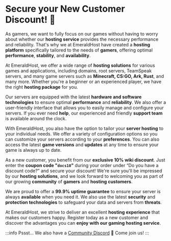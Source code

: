 # Secure your New Customer Discount! 🎉

As gamers, we want to fully focus on our games without having to worry about whether our **hosting service** provides the necessary performance and reliability. That's why we at EmeraldHost have created a **hosting platform** specifically tailored to the needs of **gamers**, offering optimal **performance**, **stability**, and **availability**.

At EmeraldHost, we offer a wide range of **hosting solutions** for various games and applications, including domains, root servers, TeamSpeak servers, and many game servers such as **Minecraft, CS:GO, Ark, Rust**, and many more. Whether you're a beginner or an experienced player, we have the right **hosting package** for you.

Our servers are equipped with the latest **hardware and software technologies** to ensure optimal **performance** and **reliability**. We also offer a user-friendly interface that allows you to easily manage and configure your servers. If you ever need **help**, our experienced and friendly **support team** is available around the clock.

With EmeraldHost, you also have the option to tailor your **server hosting** to your individual needs. We offer a variety of configuration options so you can customize your servers according to your **preferences**. You can also access the latest **game versions** and **updates** at any time to ensure your game is always up to date.

As a new customer, you benefit from our **exclusive 10% wiki discount**. Just enter the **coupon code "`docs10`"** during your order under “Do you have a discount code?” and secure your discount! We're sure you'll be impressed by our **hosting solutions**, and we look forward to welcoming you as part of our growing **community** of **gamers** and **hosting customers**.

We are proud to offer a **99.9% uptime guarantee** to ensure your server is always **available** when you need it. We also use the latest **security** and **protection technologies** to safeguard your data and servers from **threats**.

At EmeraldHost, we strive to deliver an excellent **hosting experience** that makes our customers happy. Register today as a new customer and discover the advantages you can **enjoy with our gaming hosting service**.

:::info
Pssst... We also have a [Community Discord](https://discord.emeraldhost.de/) 🤫 Come join us!
:::
